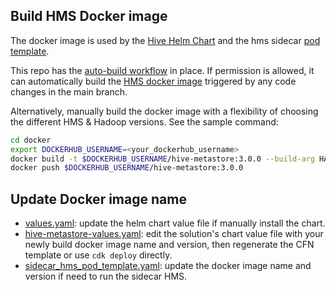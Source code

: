 ## Build HMS Docker image
The docker image is used by the [Hive Helm Chart](../hive-metastore-chart/README.md) and the hms sidecar [pod template](../deployment/app_code/job/sidecar_hms_pod_template.yaml).

This repo has the [auto-build workflow](../.github/workflows/HMS-docker.yml) in place. If permission is allowed, it can automatically build the [HMS docker image](Dockerfile) triggered by any code changes in the main branch. 

Alternatively, manually build the docker image with a flexibility of choosing the different HMS & Hadoop versions. See the sample command:
```bash
cd docker
export DOCKERHUB_USERNAME=<your_dockerhub_username>
docker build -t $DOCKERHUB_USERNAME/hive-metastore:3.0.0 --build-arg HADOOP_VERSION=3.3.2 --build-arg HMS_VERSION=3.0.0 .
docker push $DOCKERHUB_USERNAME/hive-metastore:3.0.0
```
## Update Docker image name
- [values.yaml](../hive-metastore-chart/values.yaml): update the helm chart value file if manually install the chart.
- [hive-metastore-values.yaml](../source/app_resources/hive-metastore-values.yaml): edit the solution's chart value file with your newly build docker image name and version, then regenerate the CFN template or use `cdk deploy` directly.
- [sidecar_hms_pod_template.yaml](../deployment/app_code/job/sidecar_hms_pod_template.yaml): update the docker image name and version if need to run the sidecar HMS.

